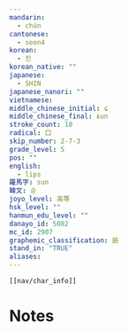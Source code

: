```yaml
---
mandarin:
  - chún
cantonese:
  - seon4
korean:
  - 진
korean_native: ""
japanese:
  - SHIN
japanese_nanori: ""
vietnamese:
middle_chinese_initial: ɕ
middle_chinese_final: ɨun
stroke_count: 10
radical: 口
skip_number: 2-7-3
grade_level: 5
pos: ""
english:
  - lips
羅馬字: sun
韓文: 순
joyo_level: 高等
hsk_level: ""
hanmun_edu_level: ""
danayo_id: 5082
mc_id: 2907
graphemic_classification: 辰
stand_in: "TRUE"
aliases:
---
```

```meta-bind-embed
[[nav/char_info]]
```

# Notes
